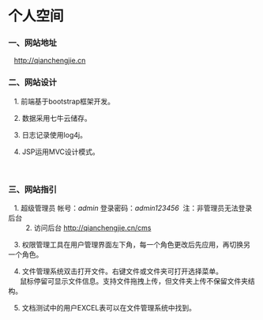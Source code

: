 # 个人空间
 
### 一、网站地址
    
    http://qianchengjie.cn 



### 二、网站设计

    1. 前端基于bootstrap框架开发。 
      
    2. 数据采用七牛云储存。  
      
    3. 日志记录使用log4j。  
      
    4. JSP运用MVC设计模式。
    
    
    
### 三、网站指引
    
    1. 超级管理员 帐号：_admin_  登录密码：_admin123456_  注：非管理员无法登录后台  
      
    2. 访问后台 http://qianchengjie.cn/cms  
      
    3. 权限管理工具在用户管理界面左下角，每一个角色更改后先应用，再切换另一个角色。 
      
    4. 文件管理系统双击打开文件。右键文件或文件夹可打开选择菜单。  
       鼠标停留可显示文件信息。支持文件拖拽上传，但文件夹上传不保留文件夹结构。  
        
    5. 文档测试中的用户EXCEL表可以在文件管理系统中找到。
